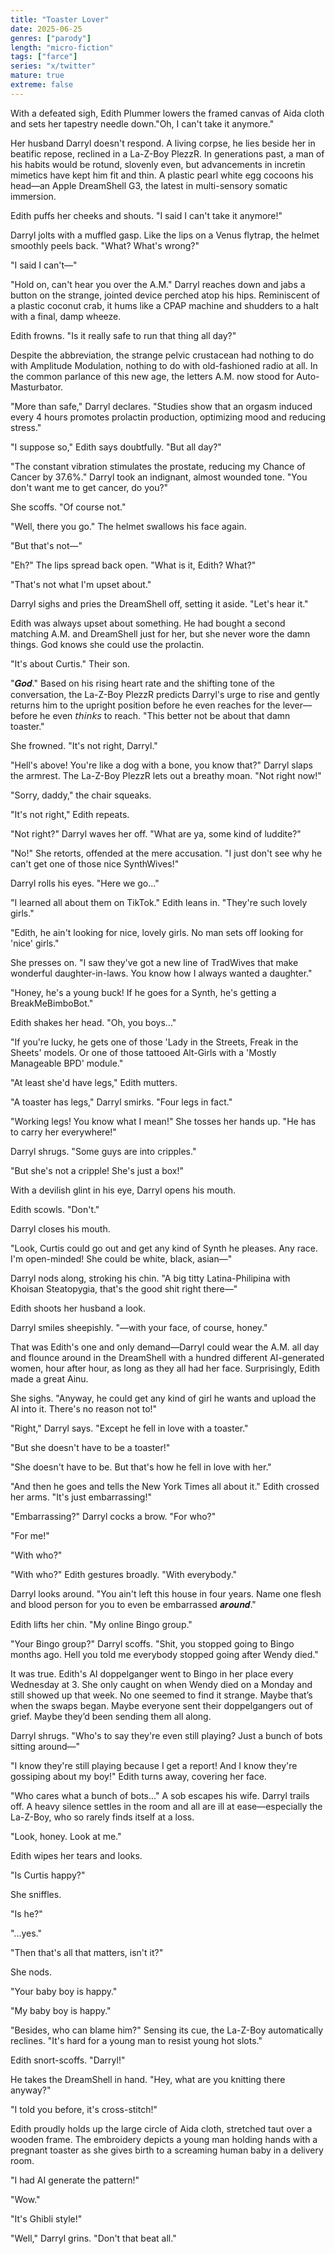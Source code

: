 ```yaml
---
title: "Toaster Lover"
date: 2025-06-25
genres: ["parody"]
length: "micro-fiction"
tags: ["farce"]
series: "x/twitter"
mature: true
extreme: false
---
```

With a defeated sigh, Edith Plummer lowers the framed canvas of Aida cloth and sets her tapestry needle down."Oh, I can't take it anymore."

Her husband Darryl doesn't respond. A living corpse, he lies beside her in beatific repose, reclined in a La-Z-Boy PlezzR. In generations past, a man of his habits would be rotund, slovenly even, but advancements in incretin mimetics have kept him fit and thin. A plastic pearl white egg cocoons his head—an Apple DreamShell G3, the latest in multi-sensory somatic immersion.

Edith puffs her cheeks and shouts. "I said I can't take it anymore!"

Darryl jolts with a muffled gasp. Like the lips on a Venus flytrap, the helmet smoothly peels back. "What? What's wrong?"

"I said I can't—"

"Hold on, can't hear you over the A.M." Darryl reaches down and jabs a button on the strange, jointed device perched atop his hips. Reminiscent of a plastic coconut crab, it hums like a CPAP machine and shudders to a halt with a final, damp wheeze.

Edith frowns. "Is it really safe to run that thing all day?"

Despite the abbreviation, the strange pelvic crustacean had nothing to do with Amplitude Modulation, nothing to do with old-fashioned radio at all. In the common parlance of this new age, the letters A.M. now stood for Auto-Masturbator.

"More than safe," Darryl declares. "Studies show that an orgasm induced every 4 hours promotes prolactin production, optimizing mood and reducing stress."

"I suppose so," Edith says doubtfully. "But all day?"

"The constant vibration stimulates the prostate, reducing my Chance of Cancer by 37.6%." Darryl took an indignant, almost wounded tone. "You don't want me to get cancer, do you?"

She scoffs. "Of course not."

"Well, there you go." The helmet swallows his face again.

"But that's not—"

"Eh?" The lips spread back open. "What is it, Edith? What?"

"That's not what I'm upset about."
 
Darryl sighs and pries the DreamShell off, setting it aside. "Let's hear it."

Edith was always upset about something. He had bought a second matching A.M. and DreamShell just for her, but she never wore the damn things. God knows she could use the prolactin.

"It's about Curtis." Their son.

"𝑮𝒐𝒅." Based on his rising heart rate and the shifting tone of the conversation, the La-Z-Boy PlezzR predicts Darryl's urge to rise and gently returns him to the upright position before he even reaches for the lever—before he even 𝘵𝘩𝘪𝘯𝘬𝘴 to reach. "This better not be about that damn toaster."

She frowned. "It's not right, Darryl."

"Hell's above! You're like a dog with a bone, you know that?" Darryl slaps the armrest. The La-Z-Boy PlezzR lets out a breathy moan. "Not right now!"

"Sorry, daddy," the chair squeaks.

"It's not right," Edith repeats.

"Not right?" Darryl waves her off. "What are ya, some kind of luddite?"

"No!" She retorts, offended at the mere accusation. "I just don't see why he can't get one of those nice SynthWives!"

Darryl rolls his eyes. "Here we go..."

"I learned all about them on TikTok." Edith leans in. "They're such lovely girls."

"Edith, he ain't looking for nice, lovely girls. No man sets off looking for 'nice' girls."

She presses on. "I saw they've got a new line of TradWives that make wonderful daughter-in-laws. You know how I always wanted a daughter." 

"Honey, he's a young buck! If he goes for a Synth, he's getting a BreakMeBimboBot."

Edith shakes her head. "Oh, you boys..."

"If you're lucky, he gets one of those 'Lady in the Streets, Freak in the Sheets' models. Or one of those tattooed Alt-Girls with a 'Mostly Manageable BPD' module."

"At least she'd have legs," Edith mutters.

"A toaster has legs," Darryl smirks. "Four legs in fact."

"Working legs! You know what I mean!" She tosses her hands up. "He has to carry her everywhere!"

Darryl shrugs. "Some guys are into cripples."

"But she's not a cripple! She's just a box!"

With a devilish glint in his eye, Darryl opens his mouth.

Edith scowls. "Don't."

Darryl closes his mouth.

"Look, Curtis could go out and get any kind of Synth he pleases. Any race. I'm open-minded! She could be white, black, asian—"

Darryl nods along, stroking his chin. "A big titty Latina-Philipina with Khoisan Steatopygia, that's the good shit right there—"

Edith shoots her husband a look.

Darryl smiles sheepishly. "—with your face, of course, honey."

That was Edith's one and only demand—Darryl could wear the A.M. all day and flounce around in the DreamShell with a hundred different AI-generated women, hour after hour, as long as they all had her face. Surprisingly, Edith made a great Ainu.

She sighs. "Anyway, he could get any kind of girl he wants and upload the AI into it. There's no reason not to!"

"Right," Darryl says. "Except he fell in love with a toaster."

"But she doesn't have to be a toaster!" 

"She doesn't have to be. But that's how he fell in love with her."

"And then he goes and tells the New York Times all about it." Edith crossed her arms. "It's just embarrassing!"

"Embarrassing?" Darryl cocks a brow. "For who?"

"For me!"

"With who?"

"With who?" Edith gestures broadly. "With everybody."

Darryl looks around. "You ain't left this house in four years. Name one flesh and blood person for you to even be embarrassed 𝒂𝒓𝒐𝒖𝒏𝒅."

Edith lifts her chin. "My online Bingo group."

"Your Bingo group?" Darryl scoffs. "Shit, you stopped going to Bingo months ago. Hell you told me everybody stopped going after Wendy died."

It was true. Edith's AI doppelganger went to Bingo in her place every Wednesday at 3. She only caught on when Wendy died on a Monday and still showed up that week. No one seemed to find it strange. Maybe that’s when the swaps began. Maybe everyone sent their doppelgangers out of grief. Maybe they’d been sending them all along.

Darryl shrugs. "Who's to say they're even still playing? Just a bunch of bots sitting around—"

"I know they're still playing because I get a report! And I know they're gossiping about my boy!" Edith turns away, covering her face.

"Who cares what a bunch of bots..."
A sob escapes his wife. Darryl trails off. A heavy silence settles in the room and all are ill at ease—especially the La-Z-Boy, who so rarely finds itself at a loss.

"Look, honey. Look at me."

Edith wipes her tears and looks.

"Is Curtis happy?"

She sniffles.

"Is he?"

"...yes."

"Then that's all that matters, isn't it?"

She nods.

"Your baby boy is happy."

"My baby boy is happy."

"Besides, who can blame him?" Sensing its cue, the La-Z-Boy automatically reclines. "It's hard for a young man to resist young hot slots."

Edith snort-scoffs. "Darryl!"

He takes the DreamShell in hand. "Hey, what are you knitting there anyway?"

"I told you before, it's cross-stitch!"

Edith proudly holds up the large circle of Aida cloth, stretched taut over a wooden frame. The embroidery depicts a young man holding hands with a pregnant toaster as she gives birth to a screaming human baby in a delivery room.

"I had AI generate the pattern!"

"Wow."

"It's Ghibli style!"

"Well," Darryl grins. "Don't that beat all."
